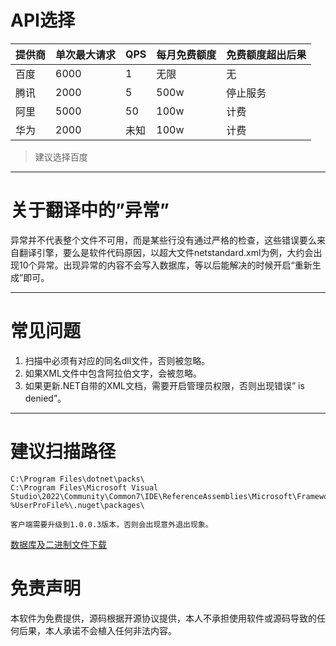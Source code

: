# API选择

提供商  | 单次最大请求 | QPS | 每月免费额度 | 免费额度超出后果
---  |  --      | --    | --        | --
百度 |  6000    | 1     |   无限      | 无
腾讯 |  2000    | 5     |   500w    | 停止服务
阿里 |  5000    | 50    |   100w    | 计费
华为 |  2000    | 未知  |   100w    | 计费

> 建议选择百度

---

# 关于翻译中的”异常”
异常并不代表整个文件不可用，而是某些行没有通过严格的检查，这些错误要么来自翻译引擎，要么是软件代码原因，以超大文件netstandard.xml为例，大约会出现10个异常。出现异常的内容不会写入数据库，等以后能解决的时候开启“重新生成”即可。

---

# 常见问题
1.	扫描中必须有对应的同名dll文件，否则被忽略。
1.  如果XML文件中包含阿拉伯文字，会被忽略。
1.  如果更新.NET自带的XML文档，需要开启管理员权限，否则出现错误” is denied”。

---

# 建议扫描路径
```
C:\Program Files\dotnet\packs\
C:\Program Files\Microsoft Visual Studio\2022\Community\Common7\IDE\ReferenceAssemblies\Microsoft\Framework
%UserProFile%\.nuget\packages\

客户端需要升级到1.0.0.3版本，否则会出现意外退出现象。
```
[数据库及二进制文件下载](http://www.wyj55.cn/download/DotNetCorezhHans/DotNetCorezhHans1.0.0.0.7z)

# 免责声明
本软件为免费提供，源码根据开源协议提供，本人不承担使用软件或源码导致的任何后果，本人承诺不会植入任何非法内容。